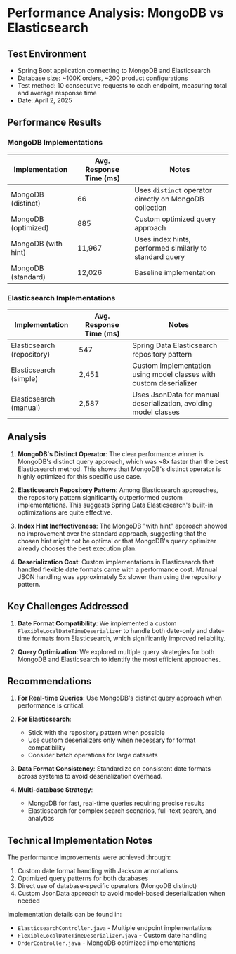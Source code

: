 # Performance Analysis: MongoDB vs Elasticsearch

## Test Environment
- Spring Boot application connecting to MongoDB and Elasticsearch
- Database size: ~100K orders, ~200 product configurations
- Test method: 10 consecutive requests to each endpoint, measuring total and average response time
- Date: April 2, 2025

## Performance Results

### MongoDB Implementations

| Implementation | Avg. Response Time (ms) | Notes |
|----------------|-------------------------|-------|
| MongoDB (distinct) | 66 | Uses `distinct` operator directly on MongoDB collection |
| MongoDB (optimized) | 885 | Custom optimized query approach |
| MongoDB (with hint) | 11,967 | Uses index hints, performed similarly to standard query |
| MongoDB (standard) | 12,026 | Baseline implementation |

### Elasticsearch Implementations

| Implementation | Avg. Response Time (ms) | Notes |
|----------------|-------------------------|-------|
| Elasticsearch (repository) | 547 | Spring Data Elasticsearch repository pattern |
| Elasticsearch (simple) | 2,451 | Custom implementation using model classes with custom deserializer |
| Elasticsearch (manual) | 2,587 | Uses JsonData for manual deserialization, avoiding model classes |

## Analysis

1. **MongoDB's Distinct Operator**: The clear performance winner is MongoDB's distinct query approach, which was ~8x faster than the best Elasticsearch method. This shows that MongoDB's distinct operator is highly optimized for this specific use case.

2. **Elasticsearch Repository Pattern**: Among Elasticsearch approaches, the repository pattern significantly outperformed custom implementations. This suggests Spring Data Elasticsearch's built-in optimizations are quite effective.

3. **Index Hint Ineffectiveness**: The MongoDB "with hint" approach showed no improvement over the standard approach, suggesting that the chosen hint might not be optimal or that MongoDB's query optimizer already chooses the best execution plan.

4. **Deserialization Cost**: Custom implementations in Elasticsearch that handled flexible date formats came with a performance cost. Manual JSON handling was approximately 5x slower than using the repository pattern.

## Key Challenges Addressed

1. **Date Format Compatibility**: We implemented a custom `FlexibleLocalDateTimeDeserializer` to handle both date-only and date-time formats from Elasticsearch, which significantly improved reliability.

2. **Query Optimization**: We explored multiple query strategies for both MongoDB and Elasticsearch to identify the most efficient approaches.

## Recommendations

1. **For Real-time Queries**: Use MongoDB's distinct query approach when performance is critical.

2. **For Elasticsearch**: 
   - Stick with the repository pattern when possible 
   - Use custom deserializers only when necessary for format compatibility
   - Consider batch operations for large datasets

3. **Data Format Consistency**: Standardize on consistent date formats across systems to avoid deserialization overhead.

4. **Multi-database Strategy**: 
   - MongoDB for fast, real-time queries requiring precise results
   - Elasticsearch for complex search scenarios, full-text search, and analytics

## Technical Implementation Notes

The performance improvements were achieved through:

1. Custom date format handling with Jackson annotations
2. Optimized query patterns for both databases
3. Direct use of database-specific operators (MongoDB distinct)
4. Custom JsonData approach to avoid model-based deserialization when needed

Implementation details can be found in:
- `ElasticsearchController.java` - Multiple endpoint implementations
- `FlexibleLocalDateTimeDeserializer.java` - Custom date handling
- `OrderController.java` - MongoDB optimized implementations 